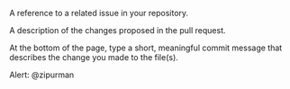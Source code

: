 A reference to a related issue in your repository.

A description of the changes proposed in the pull request.

At the bottom of the page, type a short, meaningful commit message that describes the change you made to the file(s).

Alert: @zipurman 